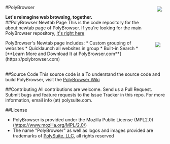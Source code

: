 #<a href="https://polybrowser.com"><img src="http://polybrowser.com/wp-content/uploads/2014/02/Lens-Logo-106.png" align="right" hspace="10" vspace="6"></a>PolyBrowser


**Let's reimagine web browsing, together.**
</br>
##PolyBrowser Newtab Page
This is the code repository for the about:newtab page of PolyBrowser.  If you're looking for the main PolyBrowser repository, [it's right here](https://github.com/PolySuite/PolyBrowser) 


<img src="http://www.guguzhu.com/d/file/pc/2014/10/28/PolyBrowser1303.jpg" align="right" hspace="15" vspace="6">
 PolyBrowser's Newtab page includes:  
* Custom grouping of websites
* Quicklaunch all websites in group
* Built-in Search
* [**Learn More and Download It at PolyBrowser.com**](https://polybrowser.com)
</br></br>

##Source Code
This source code is a To understand the source code and build PolyBrowser, visit the [PolyBrowser Wiki](https://github.com/PolySuite/PolyBrowser/wiki)
</br>

##Contributing
All contributions are welcome. Send us a Pull Request.    Submit bugs and feature requests to the Issue Tracker in this repo. For more information, email info (at) polysuite.com.

##License
* PolyBrowser is provided under the Mozilla Public License (MPL2.0) (https://www.mozilla.org/MPL/2.0/)
* The name "PolyBrowser" as well as logos and images provided are trademarks of [PolySuite, LLC](http://polysuite.com), all rights reserved
